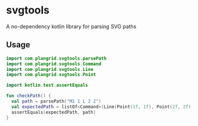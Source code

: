 # svgtools
A no-dependency kotlin library for parsing SVG paths

## Usage
```kotlin
import com.plangrid.svgtools.parsePath
import com.plangrid.svgtools.Command
import com.plangrid.svgtools.Line
import com.plangrid.svgtools.Point

import kotlin.test.assertEquals

fun checkPath() {
  val path = parsePath("M1 1 L 2 2")
  val expectedPath = listOf<Command>(Line(Point(1f, 1f), Point(2f, 2f)))
  assertEquals(expectedPath, path)
}


```
